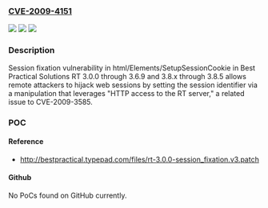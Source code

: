 ### [CVE-2009-4151](https://cve.mitre.org/cgi-bin/cvename.cgi?name=CVE-2009-4151)
![](https://img.shields.io/static/v1?label=Product&message=n%2Fa&color=blue)
![](https://img.shields.io/static/v1?label=Version&message=n%2Fa&color=blue)
![](https://img.shields.io/static/v1?label=Vulnerability&message=n%2Fa&color=brighgreen)

### Description

Session fixation vulnerability in html/Elements/SetupSessionCookie in Best Practical Solutions RT 3.0.0 through 3.6.9 and 3.8.x through 3.8.5 allows remote attackers to hijack web sessions by setting the session identifier via a manipulation that leverages "HTTP access to the RT server," a related issue to CVE-2009-3585.

### POC

#### Reference
- http://bestpractical.typepad.com/files/rt-3.0.0-session_fixation.v3.patch

#### Github
No PoCs found on GitHub currently.

